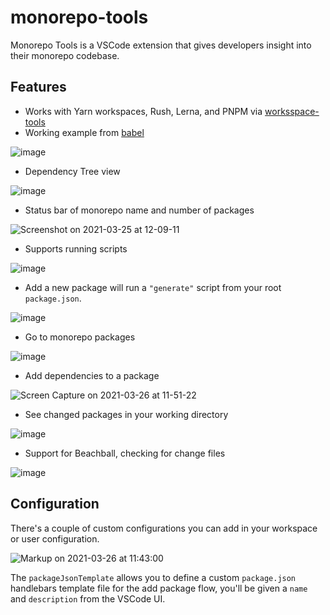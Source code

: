 # monorepo-tools

Monorepo Tools is a VSCode extension that gives developers insight into their monorepo codebase.

## Features

- Works with Yarn workspaces, Rush, Lerna, and PNPM via [worksspace-tools](https://github.com/microsoft/workspace-tools/)
- Working example from [babel](https://github.com/babel/babel)

![image](https://github.com/jcreamer898/vscode-monorepo-tools/assets/472487/07d29c96-d21d-4d8b-a43c-f72536ffa113)


- Dependency Tree view

![image](https://github.com/jcreamer898/vscode-monorepo-tools/assets/472487/f01c6619-cffc-4776-a11e-4ae6f1b7975b)


- Status bar of monorepo name and number of packages

![Screenshot on 2021-03-25 at 12-09-11](https://user-images.githubusercontent.com/472487/112514089-f31ce280-8d62-11eb-8e85-fe20e8683bef.png)

- Supports running scripts

![image](https://github.com/jcreamer898/vscode-monorepo-tools/assets/472487/1c99a958-1a6e-49e0-a59b-a836d050f2df)

- Add a new package will run a `"generate"` script from your root `package.json`.

![image](https://github.com/jcreamer898/vscode-monorepo-tools/assets/472487/44675980-a8f7-4b60-ac08-7b3563ed2df6)

- Go to monorepo packages

![image](https://github.com/jcreamer898/vscode-monorepo-tools/assets/472487/95252c36-3500-4c7d-bb85-53e36e27db40)

- Add dependencies to a package

![Screen Capture on 2021-03-26 at 11-51-22](https://user-images.githubusercontent.com/472487/112666145-db5c6180-8e29-11eb-8950-87b1ba4a9c2a.gif)

- See changed packages in your working directory

![image](https://github.com/jcreamer898/vscode-monorepo-tools/assets/472487/4a4f7346-2542-4e51-ac4e-9e095d73048b)

- Support for Beachball, checking for change files

![image](https://github.com/jcreamer898/vscode-monorepo-tools/assets/472487/72c4c5fa-7dbb-4505-b533-9acfb0769491)

## Configuration

There's a couple of custom configurations you can add in your workspace or user configuration.

![Markup on 2021-03-26 at 11:43:00](https://user-images.githubusercontent.com/472487/112665097-b0254280-8e28-11eb-9932-5b2d3e38202b.png)

The `packageJsonTemplate` allows you to define a custom `package.json` handlebars template file for the add package flow, you'll be given a `name` and `description` from the VSCode UI.
